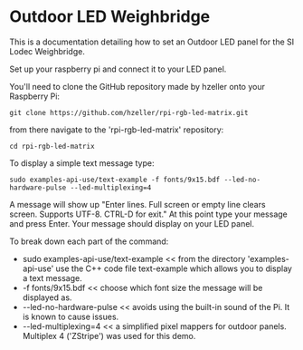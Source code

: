 # Outdoor LED Weighbridge

This is a documentation detailing how to set an Outdoor LED panel for the SI Lodec Weighbridge.

Set up your raspberry pi and connect it to your LED panel. 

You'll need to clone the GitHub repository made by hzeller onto your Raspberry Pi:

`git clone https://github.com/hzeller/rpi-rgb-led-matrix.git`

from there navigate to the 'rpi-rgb-led-matrix' repository:

`cd rpi-rgb-led-matrix`

To display a simple text message type:

`sudo examples-api-use/text-example -f fonts/9x15.bdf --led-no-hardware-pulse --led-multiplexing=4`

A message will show up "Enter lines. Full screen or empty line clears screen. Supports UTF-8. CTRL-D for exit."
At this point type your message and press Enter.
Your message should display on your LED panel.

To break down each part of the command:

- sudo examples-api-use/text-example << from the directory 'examples-api-use' use the C++ code file text-example which allows you to display a text message.
- -f fonts/9x15.bdf << choose which font size the message will be displayed as.
- --led-no-hardware-pulse << avoids using the built-in sound of the Pi. It is known to cause issues.
- --led-multiplexing=4 << a simplified pixel mappers for outdoor panels. Multiplex 4 ('ZStripe') was used for this demo.




